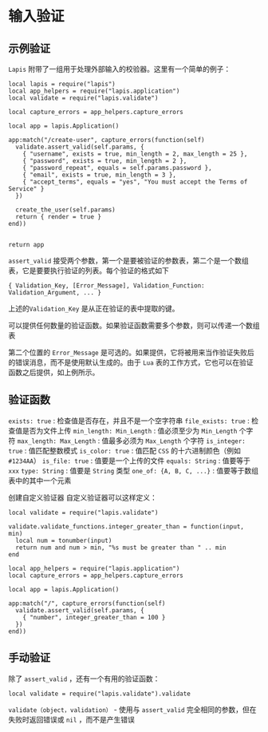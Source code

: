 # 输入验证

## 示例验证
`Lapis` 附带了一组用于处理外部输入的校验器。这里有一个简单的例子：

```
local lapis = require("lapis")
local app_helpers = require("lapis.application")
local validate = require("lapis.validate")

local capture_errors = app_helpers.capture_errors

local app = lapis.Application()

app:match("/create-user", capture_errors(function(self)
  validate.assert_valid(self.params, {
    { "username", exists = true, min_length = 2, max_length = 25 },
    { "password", exists = true, min_length = 2 },
    { "password_repeat", equals = self.params.password },
    { "email", exists = true, min_length = 3 },
    { "accept_terms", equals = "yes", "You must accept the Terms of Service" }
  })

  create_the_user(self.params)
  return { render = true }
end))


return app
```

`assert_valid` 接受两个参数，第一个是要被验证的参数表，第二个是一个数组表，它是要要执行验证的列表。每个验证的格式如下

```
{ Validation_Key, [Error_Message], Validation_Function: Validation_Argument, ... }
```

上述的`Validation_Key` 是从正在验证的表中提取的键。


可以提供任何数量的验证函数。如果验证函数需要多个参数，则可以传递一个数组表

第二个位置的 `Error_Message` 是可选的。如果提供，它将被用来当作验证失败后的错误消息，而不是使用默认生成的。由于 `Lua` 表的工作方式，它也可以在验证函数之后提供，如上例所示。

## 验证函数
`exists: true` : 检查值是否存在，并且不是一个空字符串
`file_exists: true` : 检查值是否为文件上传
`min_length: Min_Length` : 值必须至少为 `Min_Length` 个字符
`max_length: Max_Length` : 值最多必须为 `Max_Length` 个字符
`is_integer: true` : 值匹配整数模式
`is_color: true` : 值匹配 `CSS` 的十六进制颜色（例如`#1234AA`）
`is_file: true` : 值要是一个上传的文件
`equals: String` : 值要等于	`xxx`
`type: String` : 值要是 `String` 类型
`one_of: {A, B, C, ...}` : 值要等于数组表中的其中一个元素

创建自定义验证器
自定义验证器可以这样定义：

```
local validate = require("lapis.validate")

validate.validate_functions.integer_greater_than = function(input, min)
  local num = tonumber(input)
  return num and num > min, "%s must be greater than " .. min
end

local app_helpers = require("lapis.application")
local capture_errors = app_helpers.capture_errors

local app = lapis.Application()

app:match("/", capture_errors(function(self)
  validate.assert_valid(self.params, {
    { "number", integer_greater_than = 100 }
  })
end))
```

## 手动验证

除了 `assert_valid` ，还有一个有用的验证函数：

```
local validate = require("lapis.validate").validate
```

`validate（object，validation）` - 使用与 `assert_valid` 完全相同的参数，但在失败时返回错误或 `nil` ，而不是产生错误
